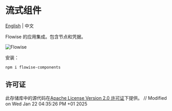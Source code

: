 <!-- markdownlint-disable MD030 -->

# 流式组件

[English](./README.md) | 中文

Flowise 的应用集成。包含节点和凭据。

![Flowise](https://github.com/FlowiseAI/Flowise/blob/main/images/flowise.gif?raw=true)

安装：

```bash
npm i flowise-components
```

## 许可证

此存储库中的源代码在[Apache License Version 2.0 许可证](https://github.com/FlowiseAI/Flowise/blob/master/LICENSE.md)下提供。
// Modified on Wed Jan 22 04:35:26 PM +01 2025
